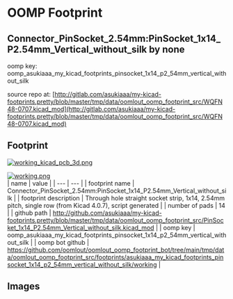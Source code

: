 # OOMP Footprint  
## Connector_PinSocket_2.54mm:PinSocket_1x14_P2.54mm_Vertical_without_silk  by none  
  
oomp key: oomp_asukiaaa_my_kicad_footprints_pinsocket_1x14_p2_54mm_vertical_without_silk  
  
source repo at: [http://gitlab.com/asukiaaa/my-kicad-footprints.pretty/blob/master/tmp/data/oomlout_oomp_footprint_src/WQFN48-0707.kicad_mod](http://gitlab.com/asukiaaa/my-kicad-footprints.pretty/blob/master/tmp/data/oomlout_oomp_footprint_src/WQFN48-0707.kicad_mod)  
## Footprint  
  
[![working_kicad_pcb_3d.png](working_kicad_pcb_3d_600.png)](working_kicad_pcb_3d.png)  
  
[![working.png](working_600.png)](working.png)  
| name | value | 
| --- | --- | 
| footprint name | Connector_PinSocket_2.54mm:PinSocket_1x14_P2.54mm_Vertical_without_silk | 
| footprint description | Through hole straight socket strip, 1x14, 2.54mm pitch, single row (from Kicad 4.0.7), script generated | 
| number of pads | 14 | 
| github path | http://github.com/asukiaaa/my-kicad-footprints.pretty/blob/master/tmp/data/oomlout_oomp_footprint_src/PinSocket_1x14_P2.54mm_Vertical_without_silk.kicad_mod | 
| oomp key | oomp_asukiaaa_my_kicad_footprints_pinsocket_1x14_p2_54mm_vertical_without_silk | 
| oomp bot github | https://github.com/oomlout/oomlout_oomp_footprint_bot/tree/main/tmp/data/oomlout_oomp_footprint_src/footprints/asukiaaa_my_kicad_footprints_pinsocket_1x14_p2_54mm_vertical_without_silk/working | 
## Images  
